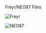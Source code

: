 Freyr/NEO87 Files

![Freyr](https://github.com/GHv4/CherryB/assets/108226982/b753951a-befa-49a5-8e7e-77c0c5825024)


![NEO87](https://github.com/GHv4/CherryB/assets/108226982/cda5feeb-2008-406a-8965-54f107208c84)
